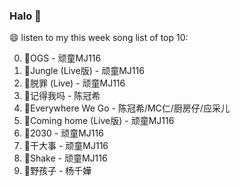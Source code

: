 

### Halo 👋

😄 listen to my this week song list of top 10:

0. 🌈OGS - 顽童MJ116
1. 🌈Jungle (Live版) - 顽童MJ116
2. 🌈脱罪 (Live) - 顽童MJ116
3. 🌈记得我吗 - 陈冠希
4. 🌈Everywhere We Go - 陈冠希/MC仁/厨房仔/应采儿
5. 🌈Coming home (Live版) - 顽童MJ116
6. 🌈2030 - 顽童MJ116
7. 🌈干大事 - 顽童MJ116
8. 🌈Shake - 顽童MJ116
9. 🌈野孩子 - 杨千嬅

